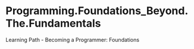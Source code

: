 # Programming.Foundations_Beyond.The.Fundamentals
Learning Path - Becoming a Programmer: Foundations
